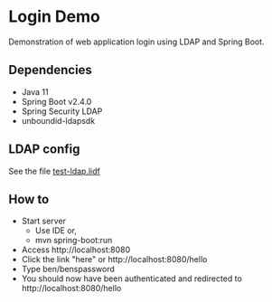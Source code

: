# Login Demo 
Demonstration of web application login using LDAP and Spring Boot. 

## Dependencies 
* Java 11
* Spring Boot v2.4.0
* Spring Security LDAP
* unboundid-ldapsdk

## LDAP config
See the file [test-ldap.lidf][1]

[1]: https://github.com/Avec112/spring-security-ldap/blob/master/src/main/resources/test-ldap.ldif

## How to
* Start server
  * Use IDE or,
  * mvn spring-boot:run
* Access http://localhost:8080
* Click the link "here" or http://localhost:8080/hello
* Type ben/benspassword
* You should now have been authenticated and redirected to http://localhost:8080/hello


